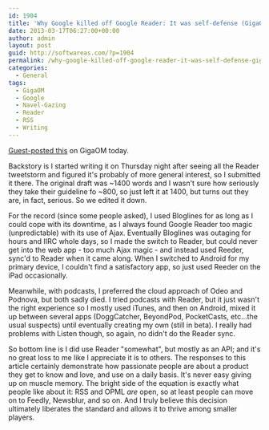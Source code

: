 ```yaml
---
id: 1904
title: 'Why Google killed off Google Reader: It was self-defense (GigaOM guest post)'
date: 2013-03-17T06:27:00+00:00
author: admin
layout: post
guid: http://softwareas.com/?p=1904
permalink: /why-google-killed-off-google-reader-it-was-self-defense-gigaom-guest-post/
categories:
  - General
tags:
  - GigaOM
  - Google
  - Navel-Gazing
  - Reader
  - RSS
  - Writing
---
```

[Guest-posted this](http://gigaom.com/2013/03/16/why-google-killed-off-google-reader-it-was-self-defense/) on GigaOM today.

Backstory is I started writing it on Thursday night after seeing all the Reader tweetstorm and figured it's probably of more general interest, so I submitted it there. The original draft was ~1400 words and I wasn't sure how seriously they take their guideline fo ~800, so just left it at 1400, but turns out they are, in fact, serious. So we edited it down.

For the record (since some people asked), I used Bloglines for as long as I could cope with its downtime, as I always found Google Reader too magic (unpredictable) with its use of Ajax. Eventually Bloglines was outaging for hours and IIRC whole days, so I made the switch to Reader, but could never get into the web app - too much Ajax magic - and instead used Reeder, sync'd to Reader when it came along. When I switched to Android for my primary device, I couldn't find a satisfactory app, so just used Reeder on the iPad occasionally.

Meanwhile, with podcasts, I preferred the cloud approach of Odeo and Podnova, but both sadly died. I tried podcasts with Reader, but it just wasn't the right experience so I mostly used iTunes, and then on Android, mixed it up between several apps (DoggCatcher, BeyondPod, PocketCasts, etc...the usual suspects) until eventually creating my own (still in beta). I really had problems with Listen though, so again, no didn't do the Reader sync.

So bottom line is I did use Reader "somewhat", but mostly as an API; and it's no great loss to me like I appreciate it is to others. The responses to this article certainly demonstrate how passionate people are about a product they get to know and love, and use on a daily basis. It's never easy giving up on muscle memory. The bright side of the equation is exactly what people like about it: RSS and OPML *are* open, so at least people can move on to Feedly, Newsblur, and so on. And I truly believe this decision ultimately liberates the standard and allows it to thrive among smaller players.
